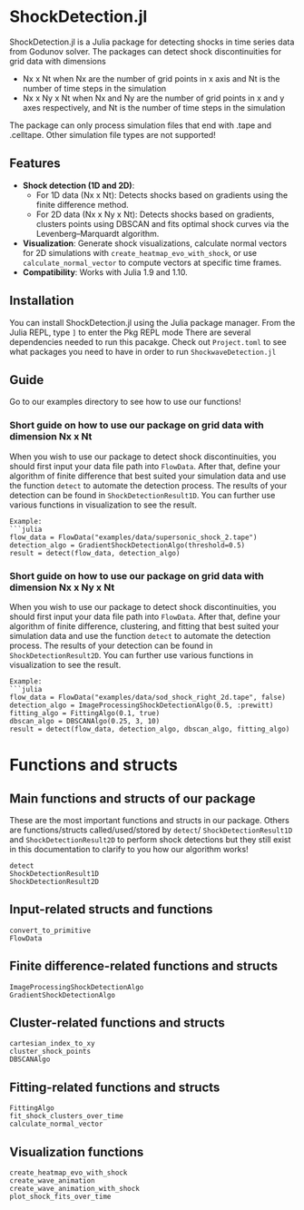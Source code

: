 # ShockDetection.jl

ShockDetection.jl is a Julia package for detecting shocks in time series data from Godunov solver.
The packages can detect shock discontinuities for grid data with dimensions
- Nx x Nt when Nx are the number of grid points in x axis and Nt is the number of time steps in the simulation
- Nx x Ny x Nt when Nx and Ny are the number of grid points in x and y axes respectively, and Nt is the number of time steps in the simulation

The package can only process simulation files that end with .tape and .celltape. Other simulation file types are not supported!

## Features
- **Shock detection (1D and 2D)**: 
  - For 1D data (Nx x Nt): Detects shocks based on gradients using the finite difference method. 
  - For 2D data (Nx x Ny x Nt): Detects shocks based on gradients, clusters points using DBSCAN and fits optimal shock curves via the Levenberg–Marquardt algorithm.
- **Visualization**: Generate shock visualizations, calculate normal vectors for 2D simulations with `create_heatmap_evo_with_shock`, or use `calculate_normal_vector` to compute vectors at specific time frames.
- **Compatibility**: Works with Julia 1.9 and 1.10.

## Installation

You can install ShockDetection.jl using the Julia package manager. From the Julia REPL, type `]` to enter the Pkg REPL mode
There are several dependencies needed to run this pacakge. Check out `Project.toml` to see what packages you need to have in order to run `ShockwaveDetection.jl`

## Guide

Go to our examples directory to see how to use our functions!

### Short guide on how to use our package on grid data with dimension Nx x Nt
When you wish to use our package to detect shock discontinuities,  you should first input your data file path into `FlowData`.
After that, define your algorithm of finite difference that best suited your simulation data and use the function `detect` to automate the detection process. The results of your detection can be found in `ShockDetectionResult1D`. You can further use various functions in visualization to see the result.

    Example:
    ```julia
    flow_data = FlowData("examples/data/supersonic_shock_2.tape")
    detection_algo = GradientShockDetectionAlgo(threshold=0.5)
    result = detect(flow_data, detection_algo)

### Short guide on how to use our package on grid data with dimension Nx x Ny x Nt
When you wish to use our package to detect shock discontinuities,  you should first input your data file path into `FlowData`.
After that, define your algorithm of finite difference, clustering, and fitting that best suited your simulation data and use
the function `detect` to automate the detection process. The results of your detection can be found in `ShockDetectionResult2D`. You can further use various functions in visualization to
see the result.

    Example:
    ```julia
    flow_data = FlowData("examples/data/sod_shock_right_2d.tape", false)
    detection_algo = ImageProcessingShockDetectionAlgo(0.5, :prewitt)
    fitting_algo = FittingAlgo(0.1, true)
    dbscan_algo = DBSCANAlgo(0.25, 3, 10)
    result = detect(flow_data, detection_algo, dbscan_algo, fitting_algo)

# Functions and structs

## Main functions and structs of our package
These are the most important functions and structs in our package. Others are functions/structs called/used/stored by `detect`/ `ShockDetectionResult1D` and `ShockDetectionResult2D` to perform shock detections but they still exist in this documentation to clarify to you how our algorithm works!
```@docs
detect
ShockDetectionResult1D
ShockDetectionResult2D
```

## Input-related structs and functions
```@docs
convert_to_primitive
FlowData
```

## Finite difference-related functions and structs
```@docs
ImageProcessingShockDetectionAlgo
GradientShockDetectionAlgo
```

## Cluster-related functions and structs
```@docs
cartesian_index_to_xy
cluster_shock_points
DBSCANAlgo
```

## Fitting-related functions and structs
```@docs
FittingAlgo
fit_shock_clusters_over_time
calculate_normal_vector
```

## Visualization functions
```@docs
create_heatmap_evo_with_shock
create_wave_animation
create_wave_animation_with_shock
plot_shock_fits_over_time
```